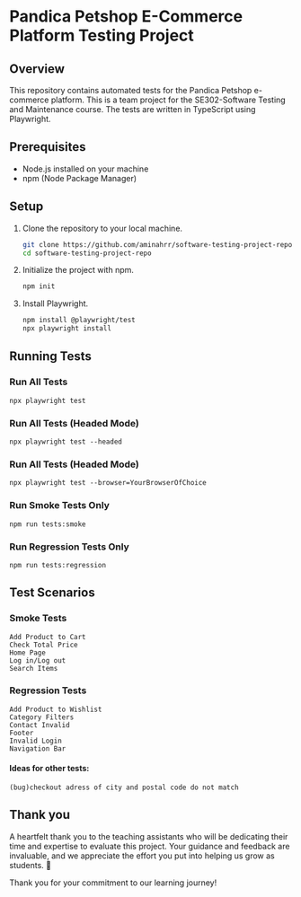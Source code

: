 # Pandica Petshop E-Commerce Platform Testing Project

## Overview
This repository contains automated tests for the Pandica Petshop e-commerce platform. This is a team project for the SE302-Software Testing and Maintenance course. The tests are written in TypeScript using Playwright.

## Prerequisites
- Node.js installed on your machine
- npm (Node Package Manager)

## Setup
1. Clone the repository to your local machine.
   ```bash
   git clone https://github.com/aminahrr/software-testing-project-repo.git
   cd software-testing-project-repo

2. Initialize the project with npm.
    ```bash
    npm init

3. Install Playwright.
     ```bash
     npm install @playwright/test
     npx playwright install

## Running Tests

### Run All Tests 

    
    npx playwright test 

### Run All Tests (Headed Mode)
    
    
    npx playwright test --headed
    
### Run All Tests (Headed Mode)
   
    
    npx playwright test --browser=YourBrowserOfChoice
    
### Run Smoke Tests Only
   
    
    npm run tests:smoke
    
    
### Run Regression Tests Only
    
    
    npm run tests:regression
    

## Test Scenarios

### Smoke Tests
    Add Product to Cart
    Check Total Price
    Home Page
    Log in/Log out
    Search Items

### Regression Tests
    Add Product to Wishlist
    Category Filters
    Contact Invalid
    Footer
    Invalid Login
    Navigation Bar

#### Ideas for other tests:
    (bug)checkout adress of city and postal code do not match
    
    

## Thank you

A heartfelt thank you to the teaching assistants who will be dedicating their time and expertise to evaluate this project. Your guidance and feedback are invaluable, and we appreciate the effort you put into helping us grow as students. 🙌

Thank you for your commitment to our learning journey!
